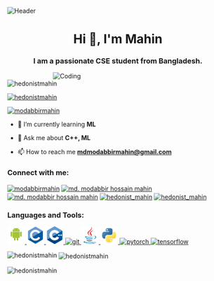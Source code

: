 ![Header](./"C:\Users\MAHIN\Downloads\github-header-image.png")
<h1 align="center">Hi 👋, I'm Mahin</h1>
<h3 align="center">I am a passionate CSE student from Bangladesh.</h3>
<img align="right" alt="Coding" width="400" src=img align="right" alt="Coding" width="400" src="https://cdn.dribbble.com/users/116207...">
<p align="left"> <img src="https://komarev.com/ghpvc/?username=hedonistmahin&label=Profile%20views&color=0e75b6&style=flat" alt="hedonistmahin" /> </p>

<p align="left"> <a href="https://github.com/ryo-ma/github-profile-trophy"><img src="https://github-profile-trophy.vercel.app/?username=hedonistmahin" alt="hedonistmahin" /></a> </p>

<p align="left"> <a href="https://twitter.com/modabbirmahin" target="blank"><img src="https://img.shields.io/twitter/follow/modabbirmahin?logo=twitter&style=for-the-badge" alt="modabbirmahin" /></a> </p>

- 🌱 I’m currently learning **ML**

- 💬 Ask me about **C++, ML**

- 📫 How to reach me **mdmodabbirmahin@gmail.com**

<h3 align="left">Connect with me:</h3>
<p align="left">
<a href="https://twitter.com/modabbirmahin" target="blank"><img align="center" src="https://raw.githubusercontent.com/rahuldkjain/github-profile-readme-generator/master/src/images/icons/Social/twitter.svg" alt="modabbirmahin" height="30" width="40" /></a>
<a href="https://linkedin.com/in/md. modabbir hossain mahin" target="blank"><img align="center" src="https://raw.githubusercontent.com/rahuldkjain/github-profile-readme-generator/master/src/images/icons/Social/linked-in-alt.svg" alt="md. modabbir hossain mahin" height="30" width="40" /></a>
<a href="https://fb.com/md. modabbir hossain mahin" target="blank"><img align="center" src="https://raw.githubusercontent.com/rahuldkjain/github-profile-readme-generator/master/src/images/icons/Social/facebook.svg" alt="md. modabbir hossain mahin" height="30" width="40" /></a>
<a href="https://instagram.com/hedonist_mahin" target="blank"><img align="center" src="https://raw.githubusercontent.com/rahuldkjain/github-profile-readme-generator/master/src/images/icons/Social/instagram.svg" alt="hedonist_mahin" height="30" width="40" /></a>
<a href="https://codeforces.com/profile/hedonist_mahin" target="blank"><img align="center" src="https://raw.githubusercontent.com/rahuldkjain/github-profile-readme-generator/master/src/images/icons/Social/codeforces.svg" alt="hedonist_mahin" height="30" width="40" /></a>
</p>

<h3 align="left">Languages and Tools:</h3>
<p align="left"> <a href="https://developer.android.com" target="_blank" rel="noreferrer"> <img src="https://raw.githubusercontent.com/devicons/devicon/master/icons/android/android-original-wordmark.svg" alt="android" width="40" height="40"/> </a> <a href="https://www.cprogramming.com/" target="_blank" rel="noreferrer"> <img src="https://raw.githubusercontent.com/devicons/devicon/master/icons/c/c-original.svg" alt="c" width="40" height="40"/> </a> <a href="https://www.w3schools.com/cpp/" target="_blank" rel="noreferrer"> <img src="https://raw.githubusercontent.com/devicons/devicon/master/icons/cplusplus/cplusplus-original.svg" alt="cplusplus" width="40" height="40"/> </a> <a href="https://git-scm.com/" target="_blank" rel="noreferrer"> <img src="https://www.vectorlogo.zone/logos/git-scm/git-scm-icon.svg" alt="git" width="40" height="40"/> </a> <a href="https://www.java.com" target="_blank" rel="noreferrer"> <img src="https://raw.githubusercontent.com/devicons/devicon/master/icons/java/java-original.svg" alt="java" width="40" height="40"/> </a> <a href="https://www.python.org" target="_blank" rel="noreferrer"> <img src="https://raw.githubusercontent.com/devicons/devicon/master/icons/python/python-original.svg" alt="python" width="40" height="40"/> </a> <a href="https://pytorch.org/" target="_blank" rel="noreferrer"> <img src="https://www.vectorlogo.zone/logos/pytorch/pytorch-icon.svg" alt="pytorch" width="40" height="40"/> </a> <a href="https://www.tensorflow.org" target="_blank" rel="noreferrer"> <img src="https://www.vectorlogo.zone/logos/tensorflow/tensorflow-icon.svg" alt="tensorflow" width="40" height="40"/> </a> </p>

<p><img align="left" src="https://github-readme-stats.vercel.app/api/top-langs?username=hedonistmahin&show_icons=true&locale=en&layout=compact" alt="hedonistmahin" /></p>

<p>&nbsp;<img align="center" src="https://github-readme-stats.vercel.app/api?username=hedonistmahin&show_icons=true&locale=en" alt="hedonistmahin" /></p>

<p><img align="center" src="https://github-readme-streak-stats.herokuapp.com/?user=hedonistmahin&" alt="hedonistmahin" /></p>
